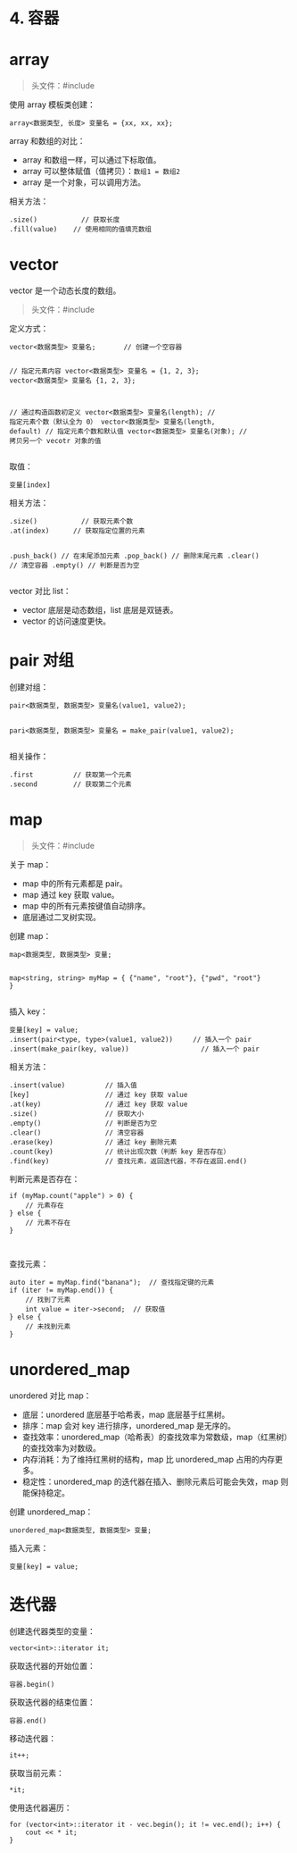 <h1>4. 容器</h1>
<h1>array</h1>
<blockquote>
<p>头文件：#include <array></p>
</blockquote>
<p>使用 array 模板类创建：</p>
<pre><code class="language-c">array&lt;数据类型, 长度&gt; 变量名 = {xx, xx, xx};
</code></pre>
<p>array 和数组的对比：</p>
<ul>
<li>array 和数组一样，可以通过下标取值。</li>
<li>array 可以整体赋值（值拷贝）：<code>数组1 = 数组2</code></li>
<li>array 是一个对象，可以调用方法。</li>
</ul>
<p>相关方法：</p>
<pre><code class="language-c">.size()			// 获取长度
.fill(value)	// 使用相同的值填充数组	
</code></pre>
<h1>vector</h1>
<p>vector 是一个动态长度的数组。</p>
<blockquote>
<p>头文件：#include <vector></p>
</blockquote>
<p>定义方式：</p>
<pre><code class="language-c">vector&lt;数据类型&gt; 变量名;		// 创建一个空容器

// 指定元素内容
vector&lt;数据类型&gt; 变量名 =  {1, 2, 3};
vector&lt;数据类型&gt; 变量名 {1, 2, 3};

// 通过构造函数初定义
vector&lt;数据类型&gt; 变量名(length);				// 指定元素个数（默认全为 0）
vector&lt;数据类型&gt; 变量名(length, default)		// 指定元素个数和默认值
vector&lt;数据类型&gt; 变量名(对象);				// 拷贝另一个 vecotr 对象的值
</code></pre>
<p>取值：</p>
<pre><code class="language-c">变量[index]
</code></pre>
<p>相关方法：</p>
<pre><code class="language-c">.size()			// 获取元素个数
.at(index)		// 获取指定位置的元素
    
.push_back()	// 在末尾添加元素
.pop_back()		// 删除末尾元素
.clear()		// 清空容器
.empty()		// 判断是否为空
</code></pre>
<p>vector 对比 list：</p>
<ul>
<li>vector 底层是动态数组，list 底层是双链表。</li>
<li>vector 的访问速度更快。</li>
</ul>
<h1>pair 对组</h1>
<p>创建对组：</p>
<pre><code class="language-cpp">pair&lt;数据类型, 数据类型&gt; 变量名(value1, value2);

pari&lt;数据类型, 数据类型&gt; 变量名 = make_pair(value1, value2);
</code></pre>
<p>相关操作：</p>
<pre><code class="language-cpp">.first			// 获取第一个元素
.second			// 获取第二个元素
</code></pre>
<h1>map</h1>
<blockquote>
<p>头文件：#include <map></p>
</blockquote>
<p>关于 map：</p>
<ul>
<li>map 中的所有元素都是 pair。</li>
<li>map 通过 key 获取 value。</li>
<li>map 中的所有元素按键值自动排序。</li>
<li>底层通过二叉树实现。</li>
</ul>
<p>创建 map：</p>
<pre><code class="language-cpp">map&lt;数据类型, 数据类型&gt; 变量;

map&lt;string, string&gt; myMap = {
	{&quot;name&quot;, &quot;root&quot;},
	{&quot;pwd&quot;, &quot;root&quot;}
}
</code></pre>
<p>插入 key：</p>
<pre><code class="language-cpp">变量[key] = value;
.insert(pair&lt;type, type&gt;(value1, value2))		// 插入一个 pair
.insert(make_pair(key, value))					// 插入一个 pair
</code></pre>
<p>相关方法：</p>
<pre><code class="language-cpp">.insert(value)			// 插入值
[key]					// 通过 key 获取 value
.at(key)				// 通过 key 获取 value
.size()					// 获取大小
.empty()				// 判断是否为空
.clear()				// 清空容器
.erase(key)				// 通过 key 删除元素
.count(key)				// 统计出现次数（判断 key 是否存在）
.find(key)				// 查找元素，返回迭代器，不存在返回.end()
</code></pre>
<p>判断元素是否存在：</p>
<pre><code class="language-cpp">if (myMap.count(&quot;apple&quot;) &gt; 0) {
    // 元素存在
} else {
    // 元素不存在
}

</code></pre>
<p>查找元素：</p>
<pre><code class="language-cpp">auto iter = myMap.find(&quot;banana&quot;);  // 查找指定键的元素
if (iter != myMap.end()) {
    // 找到了元素
    int value = iter-&gt;second;  // 获取值
} else {
    // 未找到元素
}
</code></pre>
<h1>unordered_map</h1>
<p>unordered 对比 map：</p>
<ul>
<li>底层：unordered 底层基于哈希表，map 底层基于红黑树。</li>
<li>排序：map 会对 key 进行排序，unordered_map 是无序的。</li>
<li>查找效率：unordered_map（哈希表）的查找效率为常数级，map（红黑树）的查找效率为对数级。</li>
<li>内存消耗：为了维持红黑树的结构，map 比 unordered_map 占用的内存更多。</li>
<li>稳定性：unordered_map 的迭代器在插入、删除元素后可能会失效，map 则能保持稳定。</li>
</ul>
<p>创建 unordered_map：</p>
<pre><code class="language-cpp">unordered_map&lt;数据类型, 数据类型&gt; 变量;
</code></pre>
<p>插入元素：</p>
<pre><code class="language-cpp">变量[key] = value;
</code></pre>
<h1>迭代器</h1>
<p>创建迭代器类型的变量：</p>
<pre><code class="language-cpp">vector&lt;int&gt;::iterator it;
</code></pre>
<p>获取迭代器的开始位置：</p>
<pre><code class="language-cpp">容器.begin()
</code></pre>
<p>获取迭代器的结束位置：</p>
<pre><code class="language-cpp">容器.end()
</code></pre>
<p>移动迭代器：</p>
<pre><code class="language-cpp">it++;
</code></pre>
<p>获取当前元素：</p>
<pre><code class="language-cpp">*it;
</code></pre>
<p>使用迭代器遍历：</p>
<pre><code class="language-cpp">for (vector&lt;int&gt;::iterator it - vec.begin(); it != vec.end(); i++) {
    cout &lt;&lt; * it;
}
</code></pre>

